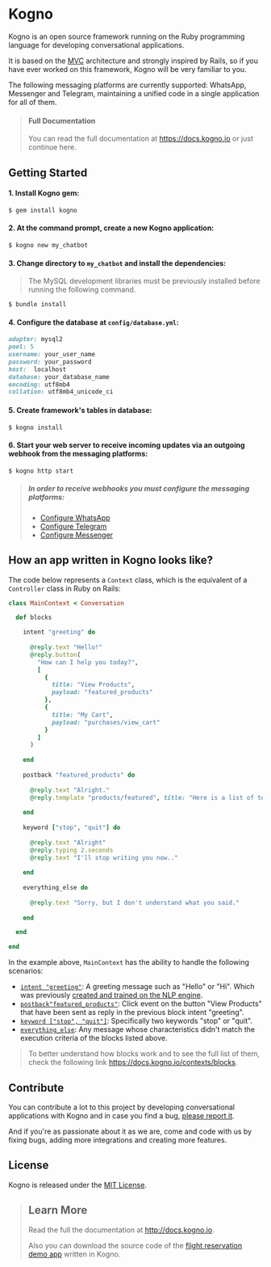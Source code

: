# Kogno
Kogno is an open source framework running on the Ruby programming language for developing conversational applications.

It is based on the [MVC](https://en.wikipedia.org/wiki/Model%E2%80%93view%E2%80%93controller) architecture and strongly inspired by Rails, so if you have ever worked on this framework, Kogno will be very familiar to you.

The following messaging platforms are currently supported: WhatsApp, Messenger and Telegram, maintaining a unified code in a single application for all of them.

> #### Full Documentation
> You can read the full documentation at https://docs.kogno.io or just continue here.



## Getting Started

#### 1. Install Kogno gem:

    $ gem install kogno
        
#### 2. At the command prompt, create a new Kogno application:

    $ kogno new my_chatbot
        
#### 3. Change directory to `my_chatbot` and install the dependencies:
> The MySQL development libraries must be previously installed before running the following command.   

    $ bundle install
        
#### 4. Configure the database at `config/database.yml`:

```ruby
adapter: mysql2
pool: 5
username: your_user_name
password: your_password
host:  localhost
database: your_database_name
encoding: utf8mb4
collation: utf8mb4_unicode_ci
```

#### 5. Create framework's tables in database:

    $ kogno install
        
#### 6. Start your web server to receive incoming updates via an outgoing webhook from the messaging platforms:

    $ kogno http start
    
> ##### In order to receive webhooks you must configure the messaging platforms:
> - [Configure WhatsApp](https://docs.kogno.io/installation/whatsapp-configuration)
> - [Configure Telegram](https://docs.kogno.io/installation/telegram-configuration)
> - [Configure Messenger](https://docs.kogno.io/installation/messenger-configuration)

## How an app written in Kogno looks like?

The code below represents a `Context` class, which is the equivalent of a `Controller` class in Ruby on Rails:

```ruby
class MainContext < Conversation

  def blocks

    intent "greeting" do
    
      @reply.text "Hello!"
      @reply.button(
        "How can I help you today?",
        [
          {
            title: "View Products",
            payload: "featured_products"
          },
          { 
            title: "My Cart",
            payload: "purchases/view_cart"
          }
        ]
      )
      
    end
    
    postback "featured_products" do
    
      @reply.text "Alright."
      @reply.template "products/featured", title: "Here is a list of today's featured products."
      
    end
    
    keyword ["stop", "quit"] do
    
      @reply.text "Alright"
      @reply.typing 2.seconds
      @reply.text "I'll stop writing you now.."
      
    end
    
    everything_else do 
    
      @reply.text "Sorry, but I don't understand what you said."
      
    end

  end

end
```

In the example above, `MainContext` has the ability to handle the following scenarios:

- [`intent "greeting"`](https://docs.kogno.io/contexts/blocks/intent): A greeting message such as "Hello" or "Hi". Which was previously [created and trained on the NLP engine](https://docs.kogno.io/installation/nlp-configuration).
- [`postback"featured_products"`](https://docs.kogno.io/contexts/blocks/postback):  Click event on the button "View Products" that have been sent as reply in the previous block intent "greeting".
- [`keyword ["stop", "quit"]`](https://docs.kogno.io/contexts/blocks/keyword): Specifically two keywords "stop" or "quit".
- [`everything_else`](https://docs.kogno.io/contexts/blocks/everything_else): Any message whose characteristics didn't match the execution criteria of the blocks listed above.

>
> To better understand how blocks work and to see the full list of them, check the following link https://docs.kogno.io/contexts/blocks.
>

## Contribute

You can contribute a lot to this project by developing conversational applications with Kogno and in case you find a bug, [please report it](https://github.com/kogno/kogno/issues).

And if you're as passionate about it as we are, come and code with us by fixing bugs, adding more integrations and creating more features.

## License

Kogno is released under the [MIT License](https://opensource.org/licenses/MIT).


>
> ## Learn More
> Read the full the documentation at http://docs.kogno.io.
>
> Also you can download the source code of the [flight reservation demo app](https://github.com/kogno/travel_chatbot) written in Kogno.
>







